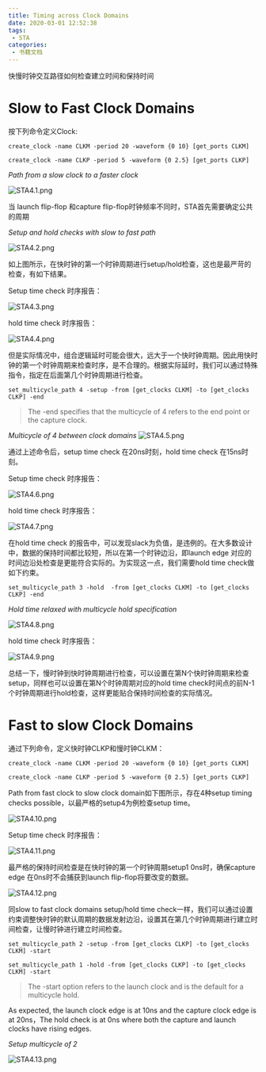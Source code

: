 ```yaml
---
title: Timing across Clock Domains
date: 2020-03-01 12:52:38
tags:
 - STA
categories:
 - 书籍文档
---
```






快慢时钟交互路径如何检查建立时间和保持时间

 <!--more-->

# Slow to Fast Clock Domains

按下列命令定义Clock:

`create_clock -name CLKM -period 20 -waveform {0 10} [get_ports CLKM]`

`create_clock -name CLKP -period 5 -waveform {0 2.5} [get_ports CLKP]`

*Path from a slow clock to a faster clock*

![STA4.1.png](https://i.loli.net/2020/03/01/x7XgV3cKHMfas9Y.png) 

当 launch flip-flop 和capture flip-flop时钟频率不同时，STA首先需要确定公共的周期

 *Setup and hold checks with slow to fast path*

![STA4.2.png](https://i.loli.net/2020/03/01/JFPeac2AMBQkV5p.png)

如上图所示，在快时钟的第一个时钟周期进行setup/hold检查，这也是最严苛的检查，有如下结果。

Setup time check 时序报告：

![STA4.3.png](https://i.loli.net/2020/03/01/xeDVXNYmaWhs7KP.png)




hold time check 时序报告：


![STA4.4.png](https://i.loli.net/2020/03/01/TkYIrztawg2l3M5.png)

 

 

但是实际情况中，组合逻辑延时可能会很大，远大于一个快时钟周期。因此用快时钟的第一个时钟周期来检查时序，是不合理的。根据实际延时，我们可以通过特殊指令，指定在后面第几个时钟周期进行检查。

 

`set_multicycle_path 4 -setup -from [get_clocks CLKM] -to [get_clocks CLKP] -end`
> The -end specifies that the multicycle of 4 refers to the end point or the capture clock.

*Multicycle of 4 between clock domains*
![STA4.5.png](https://i.loli.net/2020/03/01/CxLa2IE5ijuNB8R.png) 


通过上述命令后，setup time check 在20ns时刻，hold time check 在15ns时刻。

Setup time check 时序报告：

![STA4.6.png](https://i.loli.net/2020/03/01/lzbyeaXTuxOPhQm.png)

hold time check 时序报告：

![STA4.7.png](https://i.loli.net/2020/03/01/6LAiWREQpydqMob.png)

在hold time check 的报告中，可以发现slack为负值，是违例的。在大多数设计中，数据的保持时间都比较短，所以在第一个时钟边沿，即launch edge 对应的时间边沿处检查是更能符合实际的。为实现这一点，我们需要hold time check做如下约束。

 

`set_multicycle_path 3 -hold  -from [get_clocks CLKM] -to [get_clocks CLKP] -end`

 *Hold time relaxed with multicycle hold specification*

![STA4.8.png](https://i.loli.net/2020/03/01/CPNjQ5eBEvWzRUL.png)

hold time check 时序报告：

![STA4.9.png](https://i.loli.net/2020/03/01/ZDqOS7jEbTrPa5t.png)


总结一下，慢时钟到快时钟周期进行检查，可以设置在第N个快时钟周期来检查setup，同样也可以设置在第N个时钟周期对应的hold time check时间点的前N-1个时钟周期进行hold检查，这样更能贴合保持时间检查的实际情况。

 

 

# Fast to slow Clock Domains

 

 

通过下列命令，定义快时钟CLKP和慢时钟CLKM：

`create_clock -name CLKM -period 20 -waveform {0 10} [get_ports CLKM]`

`create_clock -name CLKP -period 5 -waveform {0 2.5} [get_ports CLKP]`

 

Path from fast clock to slow clock domain如下图所示，存在4种setup timing checks possible，以最严格的setup4为例检查setup time。

![STA4.10.png](https://i.loli.net/2020/03/01/ofS3F1UvID4Ri9Y.png)

 

Setup time check 时序报告：

 ![STA4.11.png](https://i.loli.net/2020/03/01/5OLJNHDsfRwPBEV.png)

 

最严格的保持时间检查是在快时钟的第一个时钟周期setup1 0ns时，确保capture edge 在0ns时不会捕获到launch flip-flop将要改变的数据。

 
![STA4.12.png](https://i.loli.net/2020/03/01/rwCXEFpYBSyj8fW.png)

 

同slow to fast clock domains setup/hold time check一样，我们可以通过设置约束调整快时钟的默认周期的数据发射边沿，设置其在第几个时钟周期进行建立时间检查，让慢时钟进行建立时间检查。

 

`set_multicycle_path 2 -setup -from [get_clocks CLKP] -to [get_clocks CLKM] -start`

`set_multicycle_path 1 -hold -from [get_clocks CLKP] -to [get_clocks CLKM] -start`

> The -start option refers to the launch clock and is the default for a multicycle hold.

 

As expected, the launch clock edge is at 10ns and the capture clock edge is at 20ns，The hold check is at 0ns where both the capture and launch clocks have rising edges.

*Setup multicycle of 2*

![STA4.13.png](https://i.loli.net/2020/03/01/Eh4GYrVkie2unDF.png)

